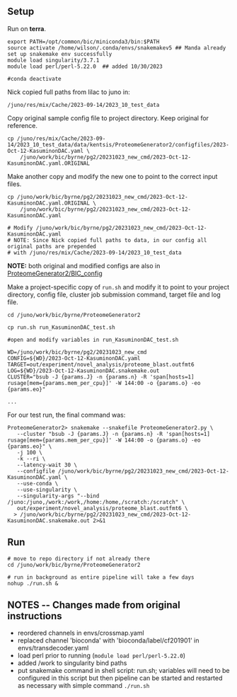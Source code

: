 ## Setup

Run on **terra**.

```plain
export PATH=/opt/common/bic/miniconda3/bin:$PATH
source activate /home/wilson/.conda/envs/snakemakev5 ## Manda already set up snakemake env successfully
module load singularity/3.7.1
module load perl/perl-5.22.0  ## added 10/30/2023

#conda deactivate
```

Nick copied full paths from lilac to juno in:

`/juno/res/mix/Cache/2023-09-14/2023_10_test_data`


Copy original sample config file to project directory. Keep original for reference.
```plain
cp /juno/res/mix/Cache/2023-09-14/2023_10_test_data/data/kentsis/ProteomeGenerator2/configfiles/2023-Oct-12-KasuminonDAC.yaml \
    /juno/work/bic/byrne/pg2/20231023_new_cmd/2023-Oct-12-KasuminonDAC.yaml.ORIGINAL 
```

Make another copy and modify the new one to point to the correct input files.
```plain
cp /juno/work/bic/byrne/pg2/20231023_new_cmd/2023-Oct-12-KasuminonDAC.yaml.ORIGINAL \
    /juno/work/bic/byrne/pg2/20231023_new_cmd/2023-Oct-12-KasuminonDAC.yaml

# Modify /juno/work/bic/byrne/pg2/20231023_new_cmd/2023-Oct-12-KasuminonDAC.yaml
# NOTE: Since Nick copied full paths to data, in our config all original paths are prepended 
# with /juno/res/mix/Cache/2023-09-14/2023_10_test_data
```
**NOTE:** both original and modified configs are also in [ProteomeGenerator2/BIC_config](../BIC_config)


Make a project-specific copy of `run.sh` and modify it to point to your project directory, config file, cluster job submission command, target file and log file. 
```plain
cd /juno/work/bic/byrne/ProteomeGenerator2

cp run.sh run_KasuminonDAC_test.sh

#open and modify variables in run_KasuminonDAC_test.sh

WD=/juno/work/bic/byrne/pg2/20231023_new_cmd                                    
CONFIG=${WD}/2023-Oct-12-KasuminonDAC.yaml                                      
TARGET=out/experiment/novel_analysis/proteome_blast.outfmt6                     
LOG=${WD}/2023-Oct-12-KasuminonDAC.snakemake.out                                
CLUSTER="bsub -J {params.J} -n {params.n} -R 'span[hosts=1] rusage[mem={params.mem_per_cpu}]' -W 144:00 -o {params.o} -eo {params.eo}"

...
```

For our test run, the final command was:
```plain
ProteomeGenerator2> snakemake --snakefile ProteomeGenerator2.py \
   --cluster "bsub -J {params.J} -n {params.n} -R 'span[hosts=1] rusage[mem={params.mem_per_cpu}]' -W 144:00 -o {params.o} -eo {params.eo}" \
   -j 100 \
   -k --ri \
   --latency-wait 30 \
   --configfile /juno/work/bic/byrne/pg2/20231023_new_cmd/2023-Oct-12-KasuminonDAC.yaml \
   --use-conda \
   --use-singularity \
   --singularity-args "--bind /juno:/juno,/work:/work,/home:/home,/scratch:/scratch" \
   out/experiment/novel_analysis/proteome_blast.outfmt6 \
  > /juno/work/bic/byrne/pg2/20231023_new_cmd/2023-Oct-12-KasuminonDAC.snakemake.out 2>&1
```

## Run 
```plain
# move to repo directory if not already there
cd /juno/work/bic/byrne/ProteomeGenerator2

# run in background as entire pipeline will take a few days
nohup ./run.sh &
```

## NOTES -- Changes made from original instructions
- reordered channels in envs/crossmap.yaml
- replaced channel 'bioconda' with 'bioconda/label/cf201901' in envs/transdecoder.yaml
- load perl prior to running (`module load perl/perl-5.22.0`)
- added /work to singularity bind paths
- put snakemake command in shell script: run.sh; variables will need to be configured in this script but then pipeline can be started and restarted as necessary with simple command `./run.sh`
  
